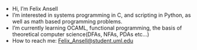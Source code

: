 - Hi, I’m Felix Ansell
- I’m interested in systems programming in C, and scripting in Python, as well as math based programming problems.
- I’m currently learning OCAML, functional programming, the basis of theoretical computer science(DFAs, NFAs, PDAs etc...)
- How to reach me: Felix_Ansell@student.uml.edu
